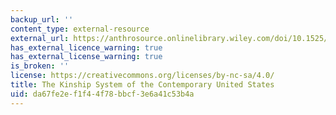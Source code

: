 ```yaml
---
backup_url: ''
content_type: external-resource
external_url: https://anthrosource.onlinelibrary.wiley.com/doi/10.1525/aa.1943.45.1.02a00030
has_external_licence_warning: true
has_external_license_warning: true
is_broken: ''
license: https://creativecommons.org/licenses/by-nc-sa/4.0/
title: The Kinship System of the Contemporary United States
uid: da67fe2e-f1f4-4f78-bbcf-3e6a41c53b4a
---
```

